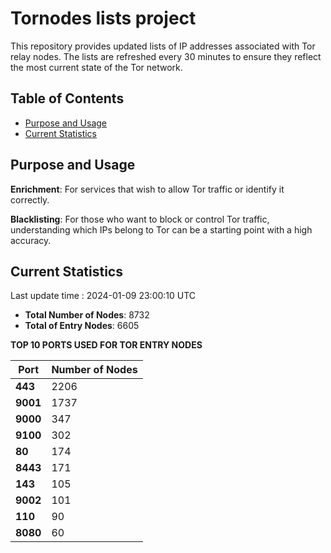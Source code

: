 # Tornodes lists project

This repository provides updated lists of IP addresses associated with Tor relay nodes. The lists are refreshed every 30 minutes to ensure they reflect the most current state of the Tor network.

## Table of Contents

- [Purpose and Usage](#purpose-and-usage)
- [Current Statistics](#current-statistics)


## Purpose and Usage

**Enrichment**: For services that wish to allow Tor traffic or identify it correctly.

**Blacklisting**: For those who want to block or control Tor traffic, understanding which IPs belong to Tor can be a starting point with a high accuracy.

## Current Statistics

Last update time : 2024-01-09 23:00:10 UTC

- **Total Number of Nodes**: 8732
- **Total of Entry Nodes**: 6605

**TOP 10 PORTS USED FOR TOR ENTRY NODES**

| **Port** | **Number of Nodes** |
|------|-----------------|
| **443**   | 2206  |
| **9001**   | 1737  |
| **9000**   | 347  |
| **9100**   | 302  |
| **80**   | 174  |
| **8443**   | 171  |
| **143**   | 105  |
| **9002**   | 101  |
| **110**   | 90  |
| **8080**   | 60  |


